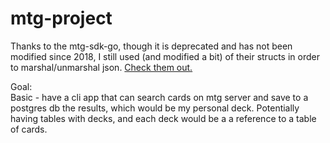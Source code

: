 # mtg-project
Thanks to the mtg-sdk-go, though it is deprecated and has not been modified since 2018, I still used (and modified a bit) of their structs in order to marshal/unmarshal json. [Check them out.](https://github.com/MagicTheGathering/mtg-sdk-go/tree/master)

Goal: \
    Basic - have a cli app that can search cards on mtg server and save to a postgres db the results, which would be my personal deck. Potentially having tables with decks, and each deck would be a a reference to a table of cards.

